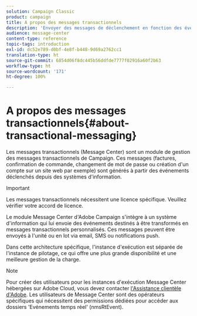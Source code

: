 ```yaml
---
solution: Campaign Classic
product: campaign
title: A propos des messages transactionnels
description: 'Envoyer des messages de déclenchement en fonction des événements générés à partir de systèmes d''information. '
audience: message-center
content-type: reference
topic-tags: introduction
exl-id: dc52e789-d0bf-4e8f-b448-9d69a2762cc1
translation-type: ht
source-git-commit: 6854d06f8dc445b56ddfde7777f02916a60f2b63
workflow-type: ht
source-wordcount: '171'
ht-degree: 100%

---
```


# A propos des messages transactionnels{#about-transactional-messaging}

Les messages transactionnels (Message Center) sont un module de gestion des messages transactionnels de Campaign. Ces messages (factures, confirmation de commande, changement de mot de passe ou création d&#39;un compte sur un site web par exemple) sont générés à partir des événements déclenchés depuis des systèmes d&#39;information.

>[!IMPORTANT]
>
>Les messages transactionnels nécessitent une licence spécifique. Veuillez vérifier votre accord de licence.

Le module Message Center d&#39;Adobe Campaign s&#39;intègre à un système d&#39;information qui lui envoie des événements destinés à être transformés en messages transactionnels personnalisés. Ces messages peuvent être envoyés à l&#39;unité ou en lot via email, SMS ou notifications push.

Dans cette architecture spécifique, l&#39;instance d&#39;exécution est séparée de l&#39;instance de pilotage, ce qui offre une plus grande disponibilité et une meilleure gestion de la charge.

>[!NOTE]
>
>Pour créer des utilisateurs pour les instances d&#39;exécution Message Center hébergées sur Adobe Cloud, vous devez contacter [l&#39;Assistance clientèle d&#39;Adobe](https://helpx.adobe.com/fr/enterprise/admin-guide.html/enterprise/using/support-for-experience-cloud.ug.html). Les utilisateurs de Message Center sont des opérateurs spécifiques qui nécessitent des permissions dédiées pour accéder aux dossiers &#39;Evénements temps réel&#39; (nmsRtEvent).
